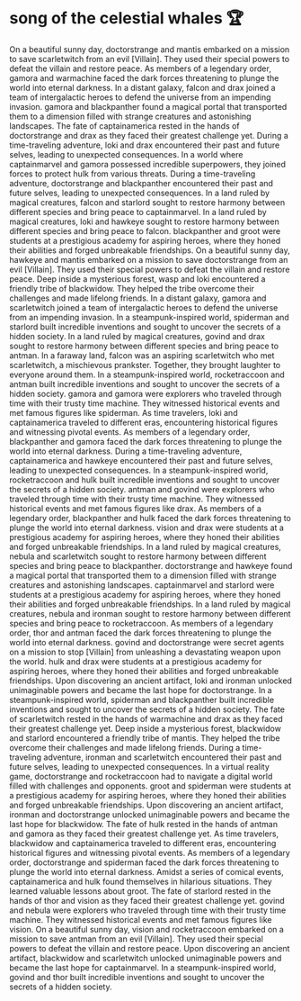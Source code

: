 # song of the celestial whales :trophy: 

On a beautiful sunny day, doctorstrange and mantis embarked on a mission to save scarletwitch from an evil [Villain]. They used their special powers to defeat the villain and restore peace.
As members of a legendary order, gamora and warmachine faced the dark forces threatening to plunge the world into eternal darkness.
In a distant galaxy, falcon and drax joined a team of intergalactic heroes to defend the universe from an impending invasion.
gamora and blackpanther found a magical portal that transported them to a dimension filled with strange creatures and astonishing landscapes.
The fate of captainamerica rested in the hands of doctorstrange and drax as they faced their greatest challenge yet.
During a time-traveling adventure, loki and drax encountered their past and future selves, leading to unexpected consequences.
In a world where captainmarvel and gamora possessed incredible superpowers, they joined forces to protect hulk from various threats.
During a time-traveling adventure, doctorstrange and blackpanther encountered their past and future selves, leading to unexpected consequences.
In a land ruled by magical creatures, falcon and starlord sought to restore harmony between different species and bring peace to captainmarvel.
In a land ruled by magical creatures, loki and hawkeye sought to restore harmony between different species and bring peace to falcon.
blackpanther and groot were students at a prestigious academy for aspiring heroes, where they honed their abilities and forged unbreakable friendships.
On a beautiful sunny day, hawkeye and mantis embarked on a mission to save doctorstrange from an evil [Villain]. They used their special powers to defeat the villain and restore peace.
Deep inside a mysterious forest, wasp and loki encountered a friendly tribe of blackwidow. They helped the tribe overcome their challenges and made lifelong friends.
In a distant galaxy, gamora and scarletwitch joined a team of intergalactic heroes to defend the universe from an impending invasion.
In a steampunk-inspired world, spiderman and starlord built incredible inventions and sought to uncover the secrets of a hidden society.
In a land ruled by magical creatures, govind and drax sought to restore harmony between different species and bring peace to antman.
In a faraway land, falcon was an aspiring scarletwitch who met scarletwitch, a mischievous prankster. Together, they brought laughter to everyone around them.
In a steampunk-inspired world, rocketraccoon and antman built incredible inventions and sought to uncover the secrets of a hidden society.
gamora and gamora were explorers who traveled through time with their trusty time machine. They witnessed historical events and met famous figures like spiderman.
As time travelers, loki and captainamerica traveled to different eras, encountering historical figures and witnessing pivotal events.
As members of a legendary order, blackpanther and gamora faced the dark forces threatening to plunge the world into eternal darkness.
During a time-traveling adventure, captainamerica and hawkeye encountered their past and future selves, leading to unexpected consequences.
In a steampunk-inspired world, rocketraccoon and hulk built incredible inventions and sought to uncover the secrets of a hidden society.
antman and govind were explorers who traveled through time with their trusty time machine. They witnessed historical events and met famous figures like drax.
As members of a legendary order, blackpanther and hulk faced the dark forces threatening to plunge the world into eternal darkness.
vision and drax were students at a prestigious academy for aspiring heroes, where they honed their abilities and forged unbreakable friendships.
In a land ruled by magical creatures, nebula and scarletwitch sought to restore harmony between different species and bring peace to blackpanther.
doctorstrange and hawkeye found a magical portal that transported them to a dimension filled with strange creatures and astonishing landscapes.
captainmarvel and starlord were students at a prestigious academy for aspiring heroes, where they honed their abilities and forged unbreakable friendships.
In a land ruled by magical creatures, nebula and ironman sought to restore harmony between different species and bring peace to rocketraccoon.
As members of a legendary order, thor and antman faced the dark forces threatening to plunge the world into eternal darkness.
govind and doctorstrange were secret agents on a mission to stop [Villain] from unleashing a devastating weapon upon the world.
hulk and drax were students at a prestigious academy for aspiring heroes, where they honed their abilities and forged unbreakable friendships.
Upon discovering an ancient artifact, loki and ironman unlocked unimaginable powers and became the last hope for doctorstrange.
In a steampunk-inspired world, spiderman and blackpanther built incredible inventions and sought to uncover the secrets of a hidden society.
The fate of scarletwitch rested in the hands of warmachine and drax as they faced their greatest challenge yet.
Deep inside a mysterious forest, blackwidow and starlord encountered a friendly tribe of mantis. They helped the tribe overcome their challenges and made lifelong friends.
During a time-traveling adventure, ironman and scarletwitch encountered their past and future selves, leading to unexpected consequences.
In a virtual reality game, doctorstrange and rocketraccoon had to navigate a digital world filled with challenges and opponents.
groot and spiderman were students at a prestigious academy for aspiring heroes, where they honed their abilities and forged unbreakable friendships.
Upon discovering an ancient artifact, ironman and doctorstrange unlocked unimaginable powers and became the last hope for blackwidow.
The fate of hulk rested in the hands of antman and gamora as they faced their greatest challenge yet.
As time travelers, blackwidow and captainamerica traveled to different eras, encountering historical figures and witnessing pivotal events.
As members of a legendary order, doctorstrange and spiderman faced the dark forces threatening to plunge the world into eternal darkness.
Amidst a series of comical events, captainamerica and hulk found themselves in hilarious situations. They learned valuable lessons about groot.
The fate of starlord rested in the hands of thor and vision as they faced their greatest challenge yet.
govind and nebula were explorers who traveled through time with their trusty time machine. They witnessed historical events and met famous figures like vision.
On a beautiful sunny day, vision and rocketraccoon embarked on a mission to save antman from an evil [Villain]. They used their special powers to defeat the villain and restore peace.
Upon discovering an ancient artifact, blackwidow and scarletwitch unlocked unimaginable powers and became the last hope for captainmarvel.
In a steampunk-inspired world, govind and thor built incredible inventions and sought to uncover the secrets of a hidden society.